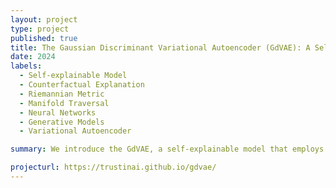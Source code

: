 ```yaml
---
layout: project
type: project
published: true
title: The Gaussian Discriminant Variational Autoencoder (GdVAE): A Self-Explainable Model with Counterfactual Explanations
date: 2024
labels:
  - Self-explainable Model
  - Counterfactual Explanation
  - Riemannian Metric
  - Manifold Traversal
  - Neural Networks
  - Generative Models
  - Variational Autoencoder

summary: We introduce the GdVAE, a self-explainable model that employs transparent prototypes in a white-box classifier. Alongside class predictions, we provide counterfactual explanations. 

projecturl: https://trustinai.github.io/gdvae/
---
```

